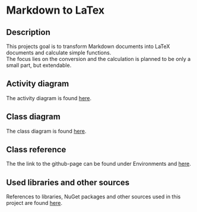 # Markdown to LaTex
## Description
This projects goal is to transform Markdown documents into LaTeX documents and calculate simple functions.  
The focus lies on the conversion and the calculation is planned to be only a small part, but extendable.

## Activity diagram
The activity diagram is found [here](https://github.com/fb89zila/exam-repo_swe-sose21/wiki/Developer#activity-diagram-).

## Class diagram
The class diagram is found [here](https://github.com/fb89zila/exam-repo_swe-sose21/wiki/Developer#class-diagram-).

## Class reference
The the link to the github-page can be found under Environments and [here](https://github.com/fb89zila/exam-repo_swe-sose21/wiki/Developer#class-reference-).

## Used libraries and other sources
References to libraries, NuGet packages and other sources used in this project are found [here](https://github.com/fb89zila/exam-repo_swe-sose21/wiki/Developer#references-).
